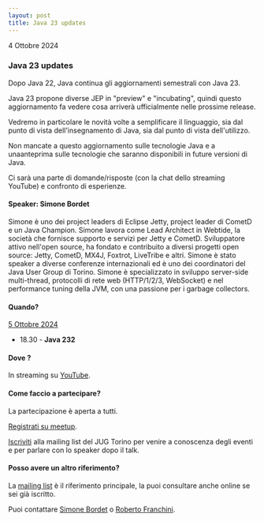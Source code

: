 ```yaml
---
layout: post
title: Java 23 updates
---
```


4 Ottobre 2024

### Java 23 updates

Dopo Java 22, Java continua gli aggiornamenti semestrali con Java 23.

Java 23 propone diverse JEP in "preview" e "incubating", quindi questo aggiornamento fa vedere cosa arriverà ufficialmente nelle prossime release.

Vedremo in particolare le novità volte a semplificare il linguaggio, sia dal punto di vista dell'insegnamento di Java, sia dal punto di vista dell'utilizzo.

Non mancate a questo aggiornamento sulle tecnologie Java e a unaanteprima sulle tecnologie che saranno disponibili in future versioni di Java.

Ci sarà una parte di domande/risposte (con la chat dello streaming YouTube) e confronto di esperienze.

#### Speaker: Simone Bordet

Simone è uno dei project leaders di Eclipse Jetty, project leader di CometD e un Java Champion. Simone lavora come Lead Architect in Webtide, la società che fornisce supporto e servizi per Jetty e CometD. Sviluppatore attivo nell'open source, ha fondato e contribuito a diversi progetti open source: Jetty, CometD, MX4J, Foxtrot, LiveTribe e altri. Simone è stato speaker a diverse conferenze internazionali ed è uno dei coordinatori del Java User Group di Torino. Simone è specializzato in sviluppo server-side multi-thread, protocolli di rete web (HTTP/1/2/3, WebSocket) e nel performance tuning della JVM, con una passione per i garbage collectors.

#### Quando?

<u>5 Ottobre 2024</u>

* 18.30 - **Java 232**

#### Dove ?

In streaming su [YouTube](https://www.youtube.com/watch?v=bbwKEyLdJe0).

#### Come faccio a partecipare?

La partecipazione è aperta a tutti.

[Registrati su meetup](https://www.meetup.com/jugtorino/events/301387947/).

[Iscriviti](/subscribe/) alla mailing list del JUG Torino per venire a conoscenza degli eventi e per parlare con lo speaker dopo il talk.

#### Posso avere un altro riferimento?

La [mailing list](https://groups.yahoo.com/groups/it-torino-java-jug) è il riferimento principale, la puoi consultare anche online se sei già iscritto.

Puoi contattare [Simone Bordet](/people/simonebordet/) o [Roberto Franchini](/people/robertofranchini/).

